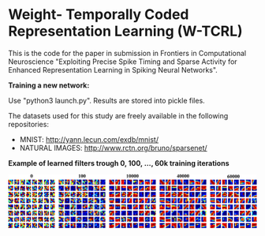 # Weight- Temporally Coded Representation Learning (W-TCRL)

This is the code for the paper in submission in Frontiers in Computational Neuroscience "Exploiting Precise Spike Timing and Sparse Activity for Enhanced Representation Learning in Spiking Neural Networks".

**Training a new network:**

Use "python3 launch.py". 
Results are stored into pickle files.

The datasets used for this study are freely available in the following repositories: 

* MNIST: http://yann.lecun.com/exdb/mnist/
* NATURAL IMAGES: http://www.rctn.org/bruno/sparsenet/


**Example of learned filters trough 0, 100, ..., 60k training iterations**

![Receptive fields](/images/mnist_cv.png)

